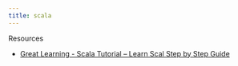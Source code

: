 ```yaml
---
title: scala
---
```


Resources
* [Great Learning - Scala Tutorial – Learn Scal Step by Step Guide](https://www.mygreatlearning.com/blog/scala-tutorial/)